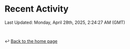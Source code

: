 # Recent Activity

<!--RECENT_ACTIVITY:start-->
<!--RECENT_ACTIVITY:end-->

<!--RECENT_ACTIVITY:last_update-->
Last Updated: Monday, April 28th, 2025, 2:24:27 AM (GMT)
<!--RECENT_ACTIVITY:last_update_end-->

<br>

↩️ [Back to the home page](/README.md)
